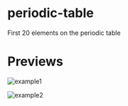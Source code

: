 # periodic-table
First 20 elements on the periodic table
# Previews

![example1](https://media.discordapp.net/attachments/881618109394485248/982864152144003112/unknown.png)

![example2](https://media.discordapp.net/attachments/881618109394485248/982864222847385640/unknown.png)
